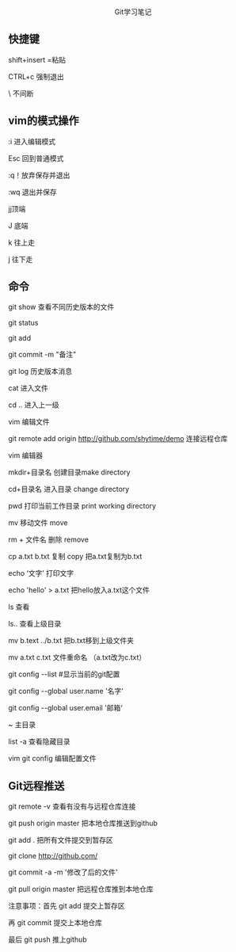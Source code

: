 <center>Git学习笔记    </center>

## 快捷键

shift+insert  =粘贴

CTRL+c 强制退出

\ 不间断

## vim的模式操作

:i 进入编辑模式

Esc 回到普通模式

:q！放弃保存并退出

:wq  退出并保存

 jj顶端

J 底端

k 往上走

j 往下走





## 命令

git show 查看不同历史版本的文件

git status 

git add

git commit -m "备注"

git log 历史版本消息

cat 进入文件

cd .. 进入上一级

vim 编辑文件

git remote add origin http://github.com/shytime/demo 连接远程仓库

vim 编辑器

mkdir+目录名    创建目录make directory

cd+目录名          进入目录 change directory

pwd 打印当前工作目录 print working directory

mv 移动文件 move

rm + 文件名     删除 remove

cp a.txt b.txt   复制 copy  把a.txt复制为b.txt

echo ‘文字’   打印文字

echo 'hello'  > a.txt   把hello放入a.txt这个文件

ls 查看

ls.. 查看上级目录

mv b.text ../b.txt 把b.txt移到上级文件夹

mv a.txt c.txt 文件重命名  （a.txt改为c.txt）

git config --list #显示当前的git配置

git config --global user.name '名字‘

git config --global user.email '邮箱‘

~ 主目录

list -a 查看隐藏目录

vim git config 编辑配置文件



## Git远程推送

git remote -v 查看有没有与远程仓库连接

git push origin master 把本地仓库推送到github

git add . 把所有文件提交到暂存区

git clone http://github.com/

git commit -a -m '修改了后的文件'

git pull origin master 把远程仓库推到本地仓库 





注意事项：首先 git add 提交上暂存区

再 git commit 提交上本地仓库

最后 git push 推上github







